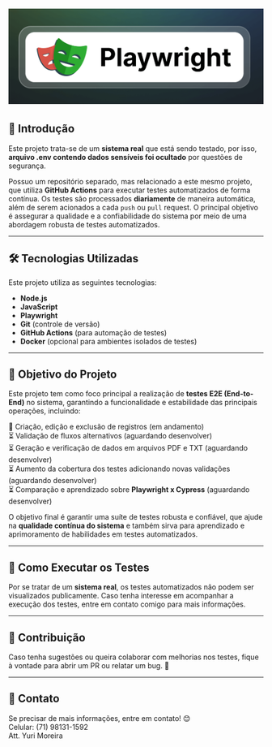 # ![Sistema Real - Testes E2E](./capa_projeto.png)

## 📌 Introdução
Este projeto trata-se de um **sistema real** que está sendo testado, por isso, **arquivo .env contendo dados sensíveis foi ocultado** por questões de segurança.

Possuo um repositório separado, mas relacionado a este mesmo projeto, que utiliza **GitHub Actions** para executar testes automatizados de forma contínua. Os testes são processados **diariamente** de maneira automática, além de serem acionados a cada `push` ou `pull` request. O principal objetivo é assegurar a qualidade e a confiabilidade do sistema por meio de uma abordagem robusta de testes automatizados.

---

## 🛠️ Tecnologias Utilizadas
Este projeto utiliza as seguintes tecnologias:

- **Node.js**
- **JavaScript**
- **Playwright**
- **Git** (controle de versão)
- **GitHub Actions** (para automação de testes)
- **Docker** (opcional para ambientes isolados de testes)

---

## 🎯 Objetivo do Projeto

Este projeto tem como foco principal a realização de **testes E2E (End-to-End)** no sistema, garantindo a funcionalidade e estabilidade das principais operações, incluindo:

🔄 Criação, edição e exclusão de registros (em andamento)  
⏳ Validação de fluxos alternativos (aguardando desenvolver)  
⏳ Geração e verificação de dados em arquivos PDF e TXT (aguardando desenvolver)  
⏳ Aumento da cobertura dos testes adicionando novas validações (aguardando desenvolver)  
⏳ Comparação e aprendizado sobre **Playwright x Cypress** (aguardando desenvolver)  

O objetivo final é garantir uma suíte de testes robusta e confiável, que ajude na **qualidade contínua do sistema** e também sirva para aprendizado e aprimoramento de habilidades em testes automatizados.

---

## 🚀 Como Executar os Testes

Por se tratar de um **sistema real**, os testes automatizados não podem ser visualizados publicamente. Caso tenha interesse em acompanhar a execução dos testes, entre em contato comigo para mais informações.

---

## 📄 Contribuição
Caso tenha sugestões ou queira colaborar com melhorias nos testes, fique à vontade para abrir um PR ou relatar um bug. 🚀

---

## 📢 Contato
Se precisar de mais informações, entre em contato! 😊  
Celular: (71) 98131-1592  
Att. Yuri Moreira



